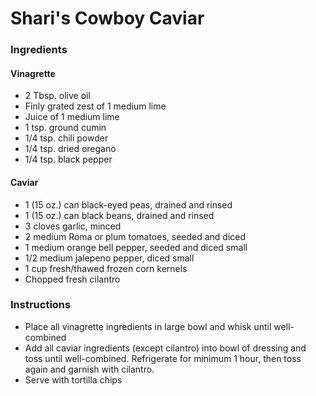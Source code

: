 # Shari's Cowboy Caviar

### Ingredients

#### Vinagrette
- 2 Tbsp. olive oil
- Finly grated zest of 1 medium lime
- Juice of 1 medium lime
- 1 tsp. ground cumin
- 1/4 tsp. chili powder
- 1/4 tsp. dried oregano
- 1/4 tsp. black pepper

#### Caviar

- 1 (15 oz.) can black-eyed peas, drained and rinsed
- 1 (15 oz.) can black beans, drained and rinsed
- 3 cloves garlic, minced
- 2 medium Roma or plum tomatoes, seeded and diced
- 1 medium orange bell pepper, seeded and diced small
- 1/2 medium jalepeno pepper, diced small
- 1 cup fresh/thawed frozen corn kernels
- Chopped fresh cilantro

### Instructions

- Place all vinagrette  ingredients in large bowl and whisk until well-combined
- Add all caviar ingredients (except cilantro) into bowl of dressing and toss until well-combined. Refrigerate for minimum 1 hour, then toss again and garnish with cilantro.
- Serve with tortilla chips